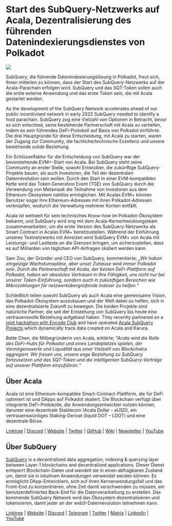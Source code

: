 # Start des SubQuery-Netzwerks auf Acala, Dezentralisierung des führenden Datenindexierungsdienstes von Polkadot

![](https://miro.medium.com/max/2400/1*kj_-zZcjeYdYIZVy1atYOg.gif)

SubQuery, die führende Datenindexierungslösung in Polkadot, freut sich, Ihnen mitteilen zu können, dass der Start des SubQuery-Netzwerks auf der Acala-Parachain erfolgen wird. SubQuery und das SQT-Token sollen auch die erste externe Anwendung und das erste Token sein, die mit Acala gestartet werden.

As the development of the SubQuery Network accelerates ahead of our public incentivised network in early 2022 SubQuery needed to identify a host parachain. SubQuery zog eine Vielzahl von Optionen in Betracht, bevor es sich entschied, seine bestehende Partnerschaft mit Acala zu vertiefen, indem es sein führendes DeFi-Protokoll auf Basis von Polkadot einführte. Die drei Hauptgründe für diese Entscheidung, mit Acala zu starten, waren der Zugang zur Community, die fachliche/technische Exzellenz und unsere bestehende solide Beziehung.

Ein Schlüsselfaktor für die Entscheidung von SubQuery war der bevorstehende EVM+-Start von Acala. Bei SubQuery steht seine Community an erster Stelle, sowohl Entwickler, die zukünftige SubQuery-Projekte bauen, als auch Investoren, die Teil der dezentralen Datenrevolution sein wollen. Durch den Start in einer EVM-kompatiblen Kette wird das Token Generation Event (TGE) von SubQuery durch die Verwendung von Metamask die Teilnahme von Investoren aus dem Ethereum-Ökosystem nahtlos ermöglichen. Mit Acalas EVM+ können Benutzer sogar ihre Ethereum-Adressen mit ihren Polkadot-Adressen verknüpfen, wodurch die Verwaltung mehrerer Konten entfällt.

Acala ist weltweit für sein technisches Know-how im Polkadot-Ökosystem bekannt, und SubQuery wird eng mit dem Acala-Kernentwicklungsteam zusammenarbeiten, um die erste Version des SubQuery-Netzwerks als Smart Contract in Acalas EVM+ bereitzustellen. Während der Einführung unseres Testnetzwerks mit Anreizen wird SubQuery EVM+ von Acala mit Leistungs- und Lasttests an die Grenzen bringen, um sicherzustellen, dass es auf Milliarden von täglichen API-Anfragen skaliert werden kann.

Sam Zou, der Gründer und CEO von SubQuery, kommentierte; _„Wir haben ehrgeizige Wachstumspläne, aber unser Zuhause wird immer Polkadot sein. Durch die Partnerschaft mit Acala, der besten DeFi-Plattform auf Polkadot, haben wir absolutes Vertrauen in ihre Fähigkeit, uns nicht nur bei unserer Token-Einführung, sondern auch in zukünftigen Bereichen wie Mikrozahlungen für netzwerkübergreifende Indexer zu helfen.“_

Schließlich teilen sowohl SubQuery als auch Acala eine gemeinsame Vision, das Polkadot-Ökosystem auszubauen und der Welt dabei zu helfen, sich in eine dezentralisierte Zukunft zu bewegen. Die beiden Projekte sind natürliche Partner, die seit der Entstehung von SubQuery bis heute eine vertrauensvolle Beziehung aufgebaut haben. They recently partnered on a [joint hackathon with Encode Club](https://medium.com/encode-club/polkadot-hack-challenges-7cfeba1a4c0e) and have operated [Acala SubQuery Projects](../customer_announcements/20210316-SubQuery-Integrates-Acala-to-Aggregate-and-Serve-DeFi-Data-to-Polkadot-and-Kusama-Builders.md) which dynamically track data created on Acala and Karura.

Bette Chen, die Mitbegründerin von Acala, erklärte; _“Acala wird die Rolle des DeFi-Hubs für Polkadot und eines Landeplatzes spielen, der Vermögenswerte und Liquidität aus einer Vielzahl von Blockchains aggregiert. Wir freuen uns, unsere enge Beziehung zu SubQuery fortzusetzen und das SQT-Token und die intelligenten SubQuery-Verträge auf unserer Plattform einzuführen.“_

## Über Acala

Acala ist eine Ethereum-kompatible Smart-Contract-Plattform, die für DeFi optimiert ist und DApps auf Polkadot skaliert. Die Blockchain verfügt über integrierte DeFi-Protokolle, die Anwendungsentwickler nutzen können, darunter eine dezentrale Stablecoin (Acala Dollar – aUSD), ein vertrauenswürdiges Staking-Derivat (liquid DOT – LDOT) und eine dezentrale Börse.

[Linktree](https://linktr.ee/acalanetwork) | [Discord](https://discord.gg/vdbFVCH) | [Website](https://acala.network/) | [Twitter](https://twitter.com/AcalaNetwork) | [GitHub](https://github.com/AcalaNetwork/Acala) | [Wiki](https://github.com/AcalaNetwork/Acala/wiki) | [Newsletter](https://share.hsforms.com/1X9RxkXk-R62I0VNbATaDXw4h8qc) | [YouTube](http://youtube.com/c/acalanetwork)

## Über SubQuery

[SubQuery](https://subquery.network/) is a decentralized data aggregation, indexing & querying layer between Layer-1 blockchains and decentralized applications. Dieser Dienst entsperrt Blockchain-Daten und wandelt sie in einen abfragbaren Zustand um, damit sie in intuitiven Anwendungen verwendet werden können. Es ermöglicht DApp-Entwicklern, sich auf ihren Kernanwendungsfall und das Front-End zu konzentrieren, ohne Zeit damit verschwenden zu müssen, ein benutzerdefiniertes Back-End für die Datenverarbeitung zu erstellen. Das kommende SubQuery Network wird das Ökosystem dezentralisieren und tokenisieren, damit jeder an der web3-Datenrevolution teilnehmen kann.

​​[Linktree](https://linktr.ee/subquerynetwork) | [Website](https://subquery.network/) | [Discord](https://discord.com/invite/78zg8aBSMG) | [Telegram](https://t.me/subquerynetwork) | [Twitter](https://twitter.com/subquerynetwork) | [Matrix](https://matrix.to/#/#subquery:matrix.org) | [LinkedIn](https://www.linkedin.com/company/subquery) | [YouTube](https://www.youtube.com/channel/UCi1a6NUUjegcLHDFLr7CqLw)
